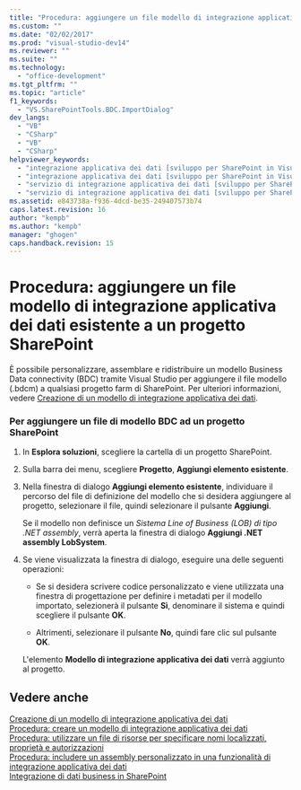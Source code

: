 ```yaml
---
title: "Procedura: aggiungere un file modello di integrazione applicativa dei dati esistente a un progetto SharePoint | Microsoft Docs"
ms.custom: ""
ms.date: "02/02/2017"
ms.prod: "visual-studio-dev14"
ms.reviewer: ""
ms.suite: ""
ms.technology: 
  - "office-development"
ms.tgt_pltfrm: ""
ms.topic: "article"
f1_keywords: 
  - "VS.SharePointTools.BDC.ImportDialog"
dev_langs: 
  - "VB"
  - "CSharp"
  - "VB"
  - "CSharp"
helpviewer_keywords: 
  - "integrazione applicativa dei dati [sviluppo per SharePoint in Visual Studio], importare un modello"
  - "integrazione applicativa dei dati [sviluppo per SharePoint in Visual Studio], rimuovere un modello"
  - "servizio di integrazione applicativa dei dati [sviluppo per SharePoint in Visual Studio], importare un modello"
  - "servizio di integrazione applicativa dei dati [sviluppo per SharePoint in Visual Studio], riutilizzare un modello"
ms.assetid: e843738a-f936-4dcd-be35-249407573b74
caps.latest.revision: 16
author: "kempb"
ms.author: "kempb"
manager: "ghogen"
caps.handback.revision: 15
---
```

# Procedura: aggiungere un file modello di integrazione applicativa dei dati esistente a un progetto SharePoint
  È possibile personalizzare, assemblare e ridistribuire un modello Business Data connectivity \(BDC\) tramite Visual Studio per aggiungere il file modello \(.bdcm\) a qualsiasi progetto farm di SharePoint.  Per ulteriori informazioni, vedere [Creazione di un modello di integrazione applicativa dei dati](../sharepoint/creating-a-business-data-connectivity-model.md).  
  
### Per aggiungere un file di modello BDC ad un progetto SharePoint  
  
1.  In **Esplora soluzioni**, scegliere la cartella di un progetto SharePoint.  
  
2.  Sulla barra dei menu, scegliere **Progetto**, **Aggiungi elemento esistente**.  
  
3.  Nella finestra di dialogo **Aggiungi elemento esistente**, individuare il percorso del file di definizione del modello che si desidera aggiungere al progetto, selezionare il file, quindi selezionare il pulsante **Aggiungi**.  
  
     Se il modello non definisce un *Sistema Line of Business \(LOB\) di tipo .NET assembly*, verrà aperta la finestra di dialogo **Aggiungi .NET assembly LobSystem**.  
  
4.  Se viene visualizzata la finestra di dialogo, eseguire una delle seguenti operazioni:  
  
    -   Se si desidera scrivere codice personalizzato e viene utilizzata una finestra di progettazione per definire i metadati per il modello importato, selezionerà il pulsante **Sì**, denominare il sistema e quindi scegliere il pulsante **OK**.  
  
    -   Altrimenti, selezionare il pulsante **No**, quindi fare clic sul pulsante **OK**.  
  
     L'elemento **Modello di integrazione applicativa dei dati** verrà aggiunto al progetto.  
  
## Vedere anche  
 [Creazione di un modello di integrazione applicativa dei dati](../sharepoint/creating-a-business-data-connectivity-model.md)   
 [Procedura: creare un modello di integrazione applicativa dei dati](../sharepoint/how-to-create-a-bdc-model.md)   
 [Procedura: utilizzare un file di risorse per specificare nomi localizzati, proprietà e autorizzazioni](../sharepoint/how-to-use-a-resource-file-to-specify-localized-names-properties-and-permissions.md)   
 [Procedura: includere un assembly personalizzato in una funzionalità di integrazione applicativa dei dati](../sharepoint/how-to-include-a-custom-assembly-in-a-bdc-feature.md)   
 [Integrazione di dati business in SharePoint](../sharepoint/integrating-business-data-into-sharepoint.md)  
  
  